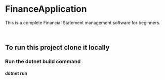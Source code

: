 # FinanceApplication

This is a complete Financial Statement management software for beginners.

<br>

<h2>To run this project clone it locally</h2>
<h3>Run the dotnet build command</h3>
<h4>dotnet run</h4>
